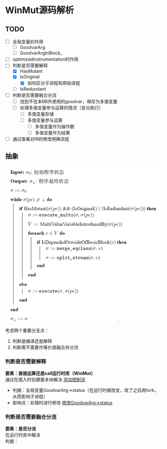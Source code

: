 # WinMut源码解析

## TODO

- [ ] 全局变量的作用
  - [ ] GoodvarArg
  - [ ] GoodvarArgInBlock_
- [ ] optimizedInstrumentation的作用
- [ ] 判断是否需要解释
  - [x] HasMutant
  - [x] IsOriginal
    - [x] 如何区分子进程和原始进程
  - [ ] IsRedundant
- [ ] 判断是否需要融合分流
  - [ ] 找到不在本BB外使用的goodvar，保存为多值变量
  - [ ] 处理多值变量参与运算的情况（变分执行）
    - [ ] 多值变量存储
    - [ ] 多值变量参与运算
      - [ ] 多值变量作为操作数
      - [ ] 多值变量作为结果
- [ ] 通过查看对IR的修改明确流程

## 抽象

![Alt text](assets/README-IMAGES/README-WinMut%E8%A7%A3%E6%9E%90/image-1.png)

考虑两个重要分支点：

1. 判断是编译还是解释
2. 判断需不需要作等价类融合并分流

### 判断是否需要解释

**要素：直接运算还是call运行时库（WinMut）**  
通过在插入时创建基本块解决  [添加控制流](lib/Transforms/WinMut/WAInstrumenter.cpp#L2032)  

- 判据：全局变量GoodvarArg->status（在运行时被改变，改了之后再fork，从而影响子进程）
- 影响点：处理时进行修改  [修改GoodvarArg->status](include/llvm/WinMutRuntime/mutations/MutationManager.h#L732)

### 判断是否需要融合分流

**要素：是否分流**  
在运行时库中解决  
判据：
